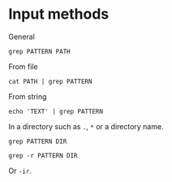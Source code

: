 # Input methods

General

```
grep PATTERN PATH
```

From file

```
cat PATH | grep PATTERN
```

From string

```
echo 'TEXT' | grep PATTERN
```

In a directory such as `.`, `*` or a directory name.

```
grep PATTERN DIR

grep -r PATTERN DIR
```

Or `-ir`.
